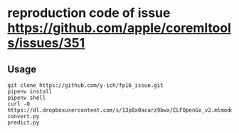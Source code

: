 # reproduction code of issue https://github.com/apple/coremltools/issues/351

## Usage

```
git clone https://github.com/y-ich/fp16_issue.git
pipenv install
pipenv shell
curl -O https://dl.dropboxusercontent.com/s/13p8x0acarz9bwx/ELFOpenGo_v2.mlmodel
convert.py
predict.py
```